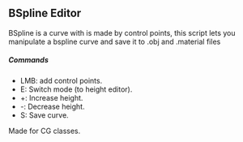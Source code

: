## BSpline Editor
BSpline is a curve with is made by control points, this script lets you manipulate a bspline curve and save it to .obj and .material files

##### Commands
- LMB: add control points.
- E: Switch mode (to height editor).
- +: Increase height.
- -: Decrease height.
- S: Save curve.

Made for CG classes.
